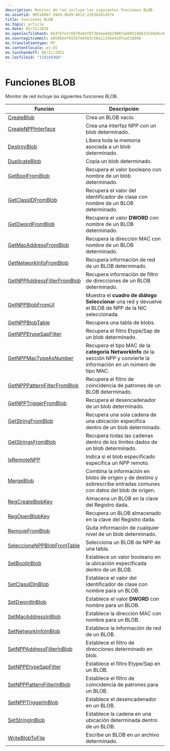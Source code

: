 ```yaml
---
description: Monitor de red incluye las siguientes funciones BLOB.
ms.assetid: 90514067-59e9-4bd9-8612-2263bd414574
title: Funciones BLOB
ms.topic: article
ms.date: 05/31/2018
ms.openlocfilehash: 654fb7e7c6879a6df0f3b4aad4d29007a9405186631bd4d9c4dc1a24e606eb33
ms.sourcegitcommit: e858bbe701567d4583c50a11326e42d7ea51804b
ms.translationtype: MT
ms.contentlocale: es-ES
ms.lasthandoff: 08/11/2021
ms.locfileid: "119144368"
---
```

# <a name="blob-functions"></a>Funciones BLOB

Monitor de red incluye las siguientes funciones BLOB.



| Función                                                       | Descripción                                                                                                                      |
|----------------------------------------------------------------|----------------------------------------------------------------------------------------------------------------------------------|
| [CreateBlob](createblob.md)                                   | Crea un BLOB vacío.                                                                                                           |
| [CreateNPPInterface](createnppinterface.md)                   | Crea una interfaz NPP con un blob determinado.                                                                                      |
| [DestroyBlob](destroyblob.md)                                 | Libera toda la memoria asociada a un blob determinado.                                                                                   |
| [DuplicateBlob](duplicateblob.md)                             | Copia un blob determinado.                                                                                                             |
| [GetBoolFromBlob](getboolfromblob.md)                         | Recupera el valor booleano con nombre de un blob determinado.                                                                             |
| [GetClassIDFromBlob](getclassidfromblob.md)                   | Recupera el valor del identificador de clase con nombre de un BLOB determinado.                                                                    |
| [GetDwordFromBlob](getdwordfromblob.md)                       | Recupera el valor **DWORD** con nombre de un BLOB determinado.                                                                           |
| [GetMacAddressFromBlob](getmacaddressfromblob.md)             | Recupera la dirección MAC con nombre de un BLOB determinado.                                                                               |
| [GetNetworkInfoFromBlob](getnetworkinfofromblob.md)           | Recupera información de red de un BLOB determinado.                                                                                 |
| [GetNPPAddressFilterFromBlob](getnppaddressfilterfromblob.md) | Recupera información de filtro de direcciones de un BLOB determinado.                                                                          |
| [GetNPPBlobFromUI](getnppblobfromui.md)                       | Muestra el **cuadro de diálogo Seleccionar** una red y devuelve el BLOB de NPP de la NIC seleccionada.                                       |
| [GetNPPBlobTable](getnppblobtable.md)                         | Recupera una tabla de blobs.                                                                                                      |
| [GetNPPEtypeSapFilter](getnppetypesapfilter.md)               | Recupera el filtro Etype/Sap de un blob determinado.                                                                                |
| [GetNPPMacTypeAsNumber](getnppmactypeasnumber.md)             | Recupera el tipo MAC de la **categoría NetworkInfo** de la sección NPP y convierte la información en un número de tipo MAC. |
| [GetNPPPatternFilterFromBlob](getnpppatternfilterfromblob.md) | Recupera el filtro de coincidencia de patrones de un BLOB determinado.                                                                            |
| [GetNPPTriggerFromBlob](getnpptriggerfromblob.md)             | Recupera el desencadenador de un blob determinado.                                                                                           |
| [GetStringFromBlob](getstringfromblob.md)                     | Recupera una sola cadena de una ubicación específica dentro de un blob determinado.                                                          |
| [GetStringsFromBlob](getstringsfromblob.md)                   | Recupera todas las cadenas dentro de los límites dados de un blob determinado.                                                          |
| [IsRemoteNPP](isremotenpp.md)                                 | Indica si el blob especificado especifica un NPP remoto.                                                                         |
| [MergeBlob](mergeblob.md)                                     | Combina la información en blobs de origen y de destino y sobrescribe entradas comunes con datos del blob de origen.                  |
| [RegCreateBlobKey](regcreateblobkey.md)                       | Almacena un BLOB en la clave del Registro dada.                                                                                         |
| [RegOpenBlobKey](regopenblobkey.md)                           | Recupera un BLOB almacenado en la clave del Registro dada.                                                                               |
| [RemoveFromBlob](removefromblob.md)                           | Quita información de cualquier nivel de un blob determinado.                                                                              |
| [SeleccioneNPPBlobFromTable](selectnppblobfromtable.md)           | Selecciona un BLOB de NPP de una tabla.                                                                                                |
| [SetBoolInBlob](setboolinblob.md)                             | Establece un valor booleano en la ubicación especificada dentro de un BLOB.                                                                        |
| [SetClassIDInBlob](setclassidinblob.md)                       | Establece el valor del identificador de clase con nombre para un BLOB.                                                                                |
| [SetDwordInBlob](setdwordinblob.md)                           | Establece el valor **DWORD** con nombre para un BLOB.                                                                                       |
| [SetMacAddressInBlob](setmacaddressinblob.md)                 | Establece la dirección MAC con nombre para un BLOB.                                                                                           |
| [SetNetworkInfoInBlob](setnetworkinfoinblob.md)               | Establece la información de red de un BLOB.                                                                                         |
| [SetNPPAddressFilterInBlob](setnppaddressfilterinblob.md)     | Establece el filtro de direcciones determinado en blob.                                                                                       |
| [SetNPPEtypeSapFilter](setnppetypesapfilter.md)               | Establece el filtro Etype/Sap en un BLOB.                                                                                             |
| [SetNPPPatternFilterInBlob](setnpppatternfilterinblob.md)     | Establece el filtro de coincidencia de patrones para un BLOB.                                                                                        |
| [SetNPPTriggerInBlob](setnpptriggerinblob.md)                 | Establece el desencadenador en un BLOB.                                                                                                      |
| [SetStringInBlob](setstringinblob.md)                         | Establece la cadena en una ubicación determinada dentro de un BLOB.                                                                               |
| [WriteBlobToFile](writeblobtofile.md)                         | Escribe un BLOB en un archivo determinado.                                                                                                   |



 

 

 



